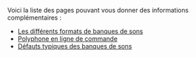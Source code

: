 Voici la liste des pages pouvant vous donner des informations complémentaires&nbsp;:

* [Les différents formats de banques de sons](manual/annexes/the-different-soundfont-formats.md)
* [Polyphone en ligne de commande](manual/annexes/command-line.md)
* [Défauts typiques des banques de sons](manual/annexes/common-issues.md)
